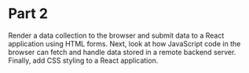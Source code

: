 # Part 2

Render a data collection to the browser and submit data to a React application using HTML forms.  Next, look at how JavaScript code in the browser can fetch and handle data stored in a remote backend server. Finally, add CSS styling to a React application.

